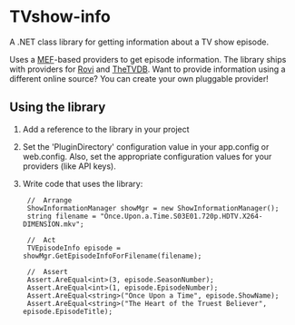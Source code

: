 TVshow-info
===========

A .NET class library for getting information about a TV show episode.  

Uses a [MEF](http://msdn.microsoft.com/en-us/library/dd460648.aspx)-based providers to get episode information.  The library ships with providers for [Rovi](http://developer.rovicorp.com/) and [TheTVDB](http://thetvdb.com/wiki/index.php?title=Programmers_API).  Want to provide information using a different online source?  You can create your own pluggable provider!

Using the library
-----------------

1. Add a reference to the library in your project
2. Set the 'PluginDirectory' configuration value in your app.config or web.config.  Also, set the appropriate configuration values for your providers (like API keys).
3. Write code that uses the library:

	    //  Arrange
	    ShowInformationManager showMgr = new ShowInformationManager();
	    string filename = "Once.Upon.a.Time.S03E01.720p.HDTV.X264-DIMENSION.mkv";
	    
	    //  Act
	    TVEpisodeInfo episode = showMgr.GetEpisodeInfoForFilename(filename);
	    
	    //  Assert
	    Assert.AreEqual<int>(3, episode.SeasonNumber);
	    Assert.AreEqual<int>(1, episode.EpisodeNumber);
	    Assert.AreEqual<string>("Once Upon a Time", episode.ShowName);
	    Assert.AreEqual<string>("The Heart of the Truest Believer", episode.EpisodeTitle);
